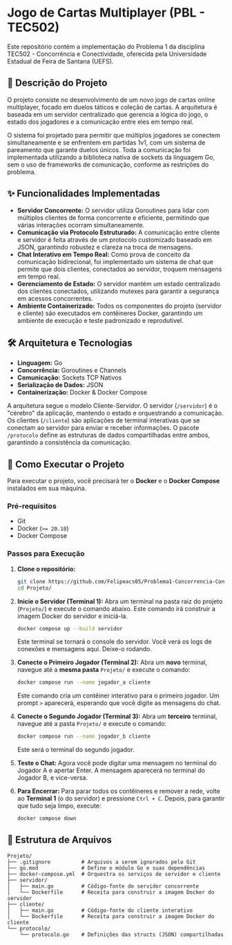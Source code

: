 # Jogo de Cartas Multiplayer (PBL - TEC502)

Este repositório contém a implementação do Problema 1 da disciplina TEC502 - Concorrência e Conectividade, oferecida pela Universidade Estadual de Feira de Santana (UEFS).

## 📝 Descrição do Projeto

O projeto consiste no desenvolvimento de um novo jogo de cartas online multiplayer, focado em duelos táticos e coleção de cartas. A arquitetura é baseada em um servidor centralizado que gerencia a lógica do jogo, o estado dos jogadores e a comunicação entre eles em tempo real.

O sistema foi projetado para permitir que múltiplos jogadores se conectem simultaneamente e se enfrentem em partidas 1v1, com um sistema de pareamento que garante duelos únicos. Toda a comunicação foi implementada utilizando a biblioteca nativa de sockets da linguagem Go, sem o uso de frameworks de comunicação, conforme as restrições do problema.

## ✨ Funcionalidades Implementadas

  * **Servidor Concorrente:** O servidor utiliza Goroutines para lidar com múltiplos clientes de forma concorrente e eficiente, permitindo que várias interações ocorram simultaneamente.
  * **Comunicação via Protocolo Estruturado:** A comunicação entre cliente e servidor é feita através de um protocolo customizado baseado em JSON, garantindo robustez e clareza na troca de mensagens.
  * **Chat Interativo em Tempo Real:** Como prova de conceito da comunicação bidirecional, foi implementado um sistema de chat que permite que dois clientes, conectados ao servidor, troquem mensagens em tempo real.
  * **Gerenciamento de Estado:** O servidor mantém um estado centralizado dos clientes conectados, utilizando mutexes para garantir a segurança em acessos concorrentes.
  * **Ambiente Containerizado:** Todos os componentes do projeto (servidor e cliente) são executados em contêineres Docker, garantindo um ambiente de execução e teste padronizado e reprodutível.

## 🛠️ Arquitetura e Tecnologias

  * **Linguagem:** Go
  * **Concorrência:** Goroutines e Channels
  * **Comunicação:** Sockets TCP Nativos
  * **Serialização de Dados:** JSON
  * **Containerização:** Docker & Docker Compose

A arquitetura segue o modelo Cliente-Servidor. O servidor (`/servidor`) é o "cérebro" da aplicação, mantendo o estado e orquestrando a comunicação. Os clientes (`/cliente`) são aplicações de terminal interativas que se conectam ao servidor para enviar e receber informações. O pacote `/protocolo` define as estruturas de dados compartilhadas entre ambos, garantindo a consistência da comunicação.

## 🚀 Como Executar o Projeto

Para executar o projeto, você precisará ter o **Docker** e o **Docker Compose** instalados em sua máquina.

### Pré-requisitos

  * Git
  * Docker (`>= 20.10`)
  * Docker Compose

### Passos para Execução

1.  **Clone o repositório:**

    ```bash
    git clone https://github.com/Felipeacs05/Problema1-Concorrencia-Conectividade
    cd Projeto/
    ```

2.  **Inicie o Servidor (Terminal 1):**
    Abra um terminal na pasta raiz do projeto (`Projeto/`) e execute o comando abaixo. Este comando irá construir a imagem Docker do servidor e iniciá-la.

    ```bash
    docker compose up --build servidor
    ```

    Este terminal se tornará o console do servidor. Você verá os logs de conexões e mensagens aqui. Deixe-o rodando.

3.  **Conecte o Primeiro Jogador (Terminal 2):**
    Abra um **novo** terminal, navegue até a **mesma pasta** `Projeto/` e execute o comando:

    ```bash
    docker compose run --name jogador_a cliente
    ```

    Este comando cria um contêiner interativo para o primeiro jogador. Um prompt `>` aparecerá, esperando que você digite as mensagens do chat.

4.  **Conecte o Segundo Jogador (Terminal 3):**
    Abra um **terceiro** terminal, navegue até a pasta `Projeto/` e execute o comando:

    ```bash
    docker compose run --name jogador_b cliente
    ```

    Este será o terminal do segundo jogador.

5.  **Teste o Chat:**
    Agora você pode digitar uma mensagem no terminal do Jogador A e apertar Enter. A mensagem aparecerá no terminal do Jogador B, e vice-versa.

6.  **Para Encerrar:**
    Para parar todos os contêineres e remover a rede, volte ao **Terminal 1** (o do servidor) e pressione `Ctrl + C`. Depois, para garantir que tudo seja limpo, execute:

    ```bash
    docker compose down
    ```

## 📂 Estrutura de Arquivos

```
Projeto/
├── .gitignore          # Arquivos a serem ignorados pelo Git
├── go.mod              # Define o módulo Go e suas dependências
├── docker-compose.yml  # Orquestra os serviços de servidor e cliente
├── servidor/
│   ├── main.go         # Código-fonte do servidor concorrente
│   └── Dockerfile      # Receita para construir a imagem Docker do servidor
├── cliente/
│   ├── main.go         # Código-fonte do cliente interativo
│   └── Dockerfile      # Receita para construir a imagem Docker do cliente
└── protocolo/
    └── protocolo.go    # Definições das structs (JSON) compartilhadas
```
